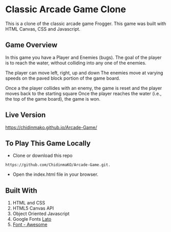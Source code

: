 # Classic Arcade Game Clone
This is a clone of the classic arcade game Frogger. This game was built with HTML Canvas, CSS and Javascript.

## Game Overview
In this game you have a Player and Enemies (bugs). The goal of the player is to reach the water, without colliding into any one of the enemies.

The player can move left, right, up and down
The enemies move at varying speeds on the paved block portion of the game board.

Once a the player collides with an enemy, the game is reset and the player moves back to the starting square
Once the player reaches the water (i.e., the top of the game board), the game is won.

## Live Version

https://chidinmako.github.io/Arcade-Game/

## To Play This Game Locally
- Clone or download this repo 
```
https://github.com/ChidinmaKO/Arcade-Game.git.
```
- Open the index.html file in your browser.

## Built With

1. HTML and CSS
2. HTML5 Canvas API
2. Object Oriented Javascript
3. Google Fonts [Lato](https://fonts.googleapis.com/css?family=Lato)
4. [Font - Awesome](https://maxcdn.bootstrapcdn.com/font-awesome/4.6.1/css/font-awesome.min.css)
